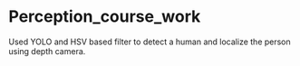 # Perception_course_work
Used YOLO and HSV based filter to detect a human and localize the person using depth camera.
